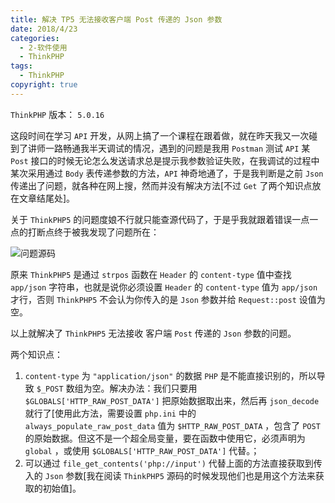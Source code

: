 ```yaml
---
title: 解决 TP5 无法接收客户端 Post 传递的 Json 参数
date: 2018/4/23
categories:
  - 2-软件使用
  - ThinkPHP
tags:
  - ThinkPHP
copyright: true
---
```


`ThinkPHP` 版本： `5.0.16`

这段时间在学习 `API` 开发，从网上搞了一个课程在跟着做，就在昨天我又一次碰到了讲师一路畅通我半天调试的情况，遇到的问题是我用 `Postman` 测试 `API` 某 `Post` 接口的时候无论怎么发送请求总是提示我参数验证失败，在我调试的过程中某次采用通过 `Body` 表传递参数的方法，`API` 神奇地通了，于是我判断是之前 `Json` 传递出了问题，就各种在网上搜，然而并没有解决方法[不过 `Get` 了两个知识点放在文章结尾处]。

关于 `ThinkPHP5` 的问题度娘不行就只能查源代码了，于是乎我就跟着错误一点一点的打断点终于被我发现了问题所在：

![问题源码][1]

原来 `ThinkPHP5` 是通过 `strpos` 函数在 `Header` 的 `content-type` 值中查找 `app/json` 字符串，也就是说你必须设置 `Header` 的 `content-type` 值为 `app/json` 才行，否则 `ThinkPHP5` 不会认为你传入的是 `Json` 参数并给 `Request::post` 设值为空。

以上就解决了 `ThinkPHP5` 无法接收 客户端 `Post` 传递的 `Json` 参数的问题。

两个知识点：

1. `content-type` 为 `"application/json"` 的数据 `PHP` 是不能直接识别的，所以导致 `$_POST` 数组为空。解决办法：我们只要用 `$GLOBALS['HTTP_RAW_POST_DATA']` 把原始数据取出来，然后再 `json_decode` 就行了[使用此方法，需要设置 `php.ini` 中的`always_populate_raw_post_data` 值为 `$HTTP_RAW_POST_DATA` ，包含了 `POST` 的原始数据。但这不是一个超全局变量，要在函数中使用它，必须声明为 `global` ，或使用 `$GLOBALS['HTTP_RAW_POST_DATA']` 代替。；
2. 可以通过 `file_get_contents('php://input')` 代替上面的方法直接获取到传入的 `Json` 参数[我在阅读 `ThinkPHP5` 源码的时候发现他们也是用这个方法来获取的初始值]。

[1]: https://img.blanc.site/wiki/img/12.png